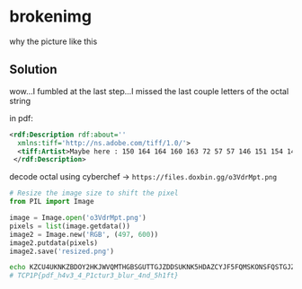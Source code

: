 # brokenimg

why the picture like this

## Solution

wow...I fumbled at the last step...I missed the last couple letters of the octal string

in pdf:

```xml
<rdf:Description rdf:about=''
  xmlns:tiff='http://ns.adobe.com/tiff/1.0/'>
  <tiff:Artist>Maybe here : 150 164 164 160 163 72 57 57 146 151 154 145 163 56 144 157 170 142 151 156 56 147 147 57 157 63 126 144 162 115 160 164 56 160 156 147</tiff:Artist>
 </rdf:Description>
```

decode octal using cyberchef -> `https://files.doxbin.gg/o3VdrMpt.png`

```py
# Resize the image size to shift the pixel
from PIL import Image

image = Image.open('o3VdrMpt.png')
pixels = list(image.getdata())
image2 = Image.new('RGB', (497, 600))
image2.putdata(pixels)
image2.save('resized.png')
```

```sh
echo KZCU4UKNKZBDOY2HKJWVQMTHGBSGUTTGJZDDSUKNK5HDAZCYJF5FQMSKONSFQSTGJZDTK22YPJLG6TKXLIYGMULPHU====== | base32 -d | base64 -d
# TCP1P{pdf_h4v3_4_P1ctur3_blur_4nd_5h1ft}
```
